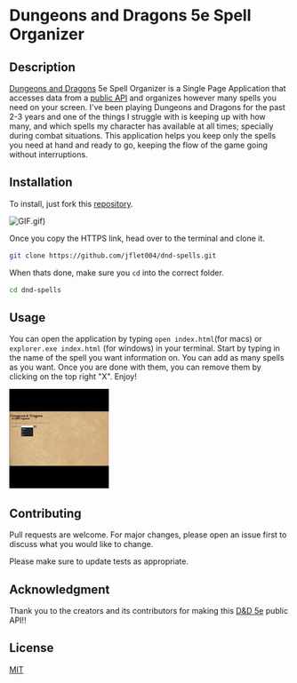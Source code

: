 # Dungeons and Dragons 5e Spell Organizer

## Description

[Dungeons and Dragons](https://dnd.wizards.com/) 5e Spell Organizer is a Single Page Application that accesses data from a [public API](https://www.dnd5eapi.co/) and organizes however many spells you need on your screen. I've been playing Dungeons and Dragons for the past 2-3 years and one of the things I struggle with is keeping up with how many, and which spells my character has available at all times; specially during combat situations. This application helps you keep only the spells you need at hand and ready to go, keeping the flow of the game going without interruptions.

## Installation

To install, just fork this [repository](https://github.com/jflet004/dnd-spells).

![GIF](images/forkAndClone\(1).gif)

Once you copy the HTTPS link, head over to the terminal and clone it.

```bash
git clone https://github.com/jflet004/dnd-spells.git
```

When thats done, make sure you `cd` into the correct folder.

```bash
cd dnd-spells
```

## Usage

You can open the application by typing `open index.html`(for macs) or `explorer.exe index.html` (for windows) in your terminal. Start by typing in the name of the spell you want information on. You can add as many spells as you want. Once you are done with them, you can remove them by clicking on the top right "X". Enjoy!

![GIF](images/usage.gif)

## Contributing

Pull requests are welcome. For major changes, please open an issue first to discuss what you would like to change.

Please make sure to update tests as appropriate.

## Acknowledgment

Thank you to the creators and its contributors for making this [D&D 5e](https://www.dnd5eapi.co/) public API!!

## License

[MIT](https://choosealicense.com/licenses/mit/)
